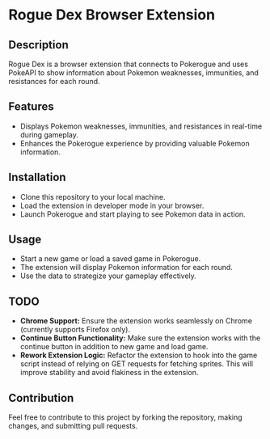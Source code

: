 # Rogue Dex Browser Extension

## Description
Rogue Dex is a browser extension that connects to Pokerogue and uses PokeAPI to show information about Pokemon weaknesses, immunities, and resistances for each round.

## Features
- Displays Pokemon weaknesses, immunities, and resistances in real-time during gameplay.
- Enhances the Pokerogue experience by providing valuable Pokemon information.

## Installation
- Clone this repository to your local machine.
- Load the extension in developer mode in your browser.
- Launch Pokerogue and start playing to see Pokemon data in action.

## Usage
- Start a new game or load a saved game in Pokerogue.
- The extension will display Pokemon information for each round.
- Use the data to strategize your gameplay effectively.

## TODO
- **Chrome Support:** Ensure the extension works seamlessly on Chrome (currently supports Firefox only).
- **Continue Button Functionality:** Make sure the extension works with the continue button in addition to new game and load game.
- **Rework Extension Logic:** Refactor the extension to hook into the game script instead of relying on GET requests for fetching sprites. This will improve stability and avoid flakiness in the extension.

## Contribution
Feel free to contribute to this project by forking the repository, making changes, and submitting pull requests.
